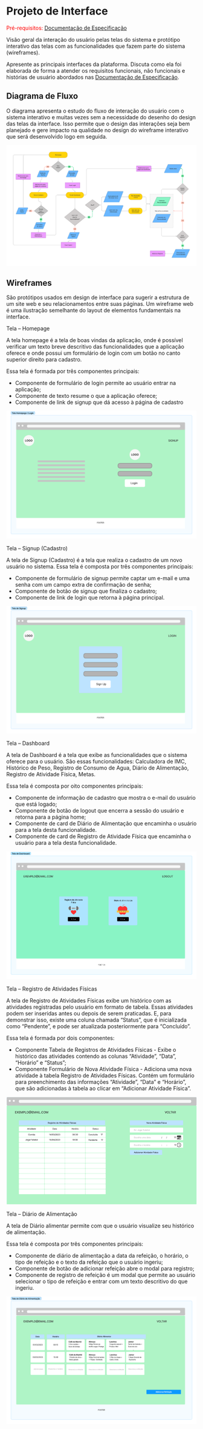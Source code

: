 
# Projeto de Interface

<span style="color:red">Pré-requisitos: <a href="2-Especificação do Projeto.md"> Documentação de Especificação</a></span>

Visão geral da interação do usuário pelas telas do sistema e protótipo interativo das telas com as funcionalidades que fazem parte do sistema (wireframes).

 Apresente as principais interfaces da plataforma. Discuta como ela foi elaborada de forma a atender os requisitos funcionais, não funcionais e histórias de usuário abordados nas <a href="2-Especificação do Projeto.md"> Documentação de Especificação</a>.

## Diagrama de Fluxo

O diagrama apresenta o estudo do fluxo de interação do usuário com o sistema interativo e  muitas vezes sem a necessidade do desenho do design das telas da interface. Isso permite que o design das interações seja bem planejado e gere impacto na qualidade no design do wireframe interativo que será desenvolvido logo em seguida.

 ![image](https://github.com/ICEI-PUC-Minas-PMV-SInt/pmv-sint-2023-2-e3-proj-back-t1-nutripuc/blob/main/docs/img/04-01-diagrama-de-fluxo.png?raw=true)

## Wireframes

São protótipos usados em design de interface para sugerir a estrutura de um site web e seu relacionamentos entre suas páginas. Um wireframe web é uma ilustração semelhante do layout de elementos fundamentais na interface.
 
 Tela – Homepage

A tela homepage é a tela de boas vindas da aplicação, onde é possível verificar um texto breve descritivo das funcionalidades que a aplicação oferece e onde possui um formulário de login com um botão no canto superior direito para cadastro.

Essa tela é formada por três componentes principais:

-	Componente de formulário de login permite ao usuário entrar na aplicação;
-	Componente de texto resume o que a aplicação oferece;
-	Componente de link de signup que dá acesso à página de cadastro

![image](https://github.com/ICEI-PUC-Minas-PMV-SInt/pmv-sint-2023-2-e3-proj-back-t1-nutripuc/blob/main/docs/img/04-02-login.png?raw=true)


Tela – Signup (Cadastro)

A tela de Signup (Cadastro) é a tela que realiza o cadastro de um novo usuário no sistema.
Essa tela é composta por três componentes principais:

-	Componente de formulário de signup permite captar um e-mail e uma senha com um campo extra de confirmação de senha;
-	Componente de botão de signup que finaliza o cadastro;
-	Componente de link de login que retorna à página principal.

![image](https://github.com/ICEI-PUC-Minas-PMV-SInt/pmv-sint-2023-2-e3-proj-back-t1-nutripuc/blob/main/docs/img/04-03-signup.png?raw=true)


Tela – Dashboard

A tela de Dashboard é a tela que exibe as funcionalidades que o sistema oferece para o usuário. São essas funcionalidades: Calculadora de IMC, Histórico de Peso, Registro de Consumo de Agua, Diário de Alimentação, Registro de Atividade Física, Metas.

Essa tela é composta por oito componentes principais:

-	Componente de informação de cadastro que mostra o e-mail do usuário que está logado;
-	Componente de botão de logout que encerra a sessão do usuário e retorna para a página home;
-	Componente de card de Diário de Alimentação que encaminha o usuário para a tela desta funcionalidade.
-	Componente de card de Registro de Atividade Física que encaminha o usuário para a tela desta funcionalidade.

![image](https://github.com/ICEI-PUC-Minas-PMV-SInt/pmv-sint-2023-2-e3-proj-back-t1-nutripuc/blob/main/docs/img/04-04-dashboard.png?raw=true)


Tela – Registro de Atividades Físicas

A tela de Registro de Atividades Físicas exibe um histórico com as atividades registradas pelo usuário em formato de tabela. Essas atividades podem ser inseridas antes ou depois de serem praticadas. E, para demonstrar isso, existe uma coluna chamada “Status”, que é inicializada como “Pendente”, e pode ser atualizada posteriormente para “Concluído”.

Essa tela é formada por dois componentes:

-	Componente Tabela de Registros de Atividades Físicas - Exibe o histórico das atividades contendo as colunas “Atividade”, “Data”, “Horário” e “Status”;
-	Componente Formulário de Nova Atividade Física - Adiciona uma nova atividade à tabela Registro de Atividades Físicas. Contém um formulário para preenchimento das informações “Atividade”, “Data” e “Horário”, que são adicionadas à tabela ao clicar em “Adicionar Atividade Física”.

![image](https://github.com/ICEI-PUC-Minas-PMV-SInt/pmv-sint-2023-2-e3-proj-back-t1-nutripuc/blob/main/docs/img/04-05-atividade-fisica.png?raw=true)


Tela – Diário de Alimentação

A tela de Diário alimentar permite com que o usuário visualize seu histórico de alimentação.

Essa tela é composta por três componentes principais:

-	Componente de diário de alimentação a data da refeição, o horário, o tipo de refeição e o texto da refeição que o usuário ingeriu;
-	Componente de botão de adicionar refeição abre o modal para registro;
-	Componente de registro de refeição é um modal que permite ao usuário selecionar o tipo de refeição e entrar com um texto descritivo do que ingeriu.

![image](https://github.com/ICEI-PUC-Minas-PMV-SInt/pmv-sint-2023-2-e3-proj-back-t1-nutripuc/blob/main/docs/img/04-06-diario-de-alimentacao.png?raw=true)




